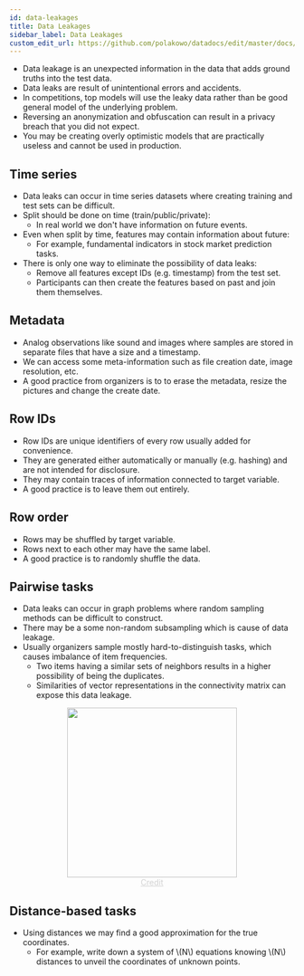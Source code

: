 ```yaml
---
id: data-leakages
title: Data Leakages
sidebar_label: Data Leakages
custom_edit_url: https://github.com/polakowo/datadocs/edit/master/docs/machine-learning/data-leakages.md
---
```


- Data leakage is an unexpected information in the data that adds ground truths into the test data.
- Data leaks are result of unintentional errors and accidents.
- In competitions, top models will use the leaky data rather than be good general model of the underlying problem.
- Reversing an anonymization and obfuscation can result in a privacy breach that you did not expect.
- You may be creating overly optimistic models that are practically useless and cannot be used in production.

## Time series
- Data leaks can occur in time series datasets where creating training and test sets can be difficult.
- Split should be done on time (train/public/private):
    - In real world we don't have information on future events.
- Even when split by time, features may contain information about future:
    - For example, fundamental indicators in stock market prediction tasks.
- There is only one way to eliminate the possibility of data leaks:
    - Remove all features except IDs (e.g. timestamp) from the test set.
    - Participants can then create the features based on past and join them themselves.

## Metadata
- Analog observations like sound and images where samples are stored in separate files that have a size and a timestamp.
- We can access some meta-information such as file creation date, image resolution, etc.
- A good practice from organizers is to to erase the metadata, resize the pictures and change the create date.

## Row IDs
- Row IDs are unique identifiers of every row usually added for convenience.
- They are generated either automatically or manually (e.g. hashing) and are not intended for disclosure.
- They may contain traces of information connected to target variable.
- A good practice is to leave them out entirely.

## Row order
- Rows may be shuffled by target variable.
- Rows next to each other may have the same label.
- A good practice is to randomly shuffle the data.

## Pairwise tasks
- Data leaks can occur in graph problems where random sampling methods can be difficult to construct.
- There may be a some non-random subsampling which is cause of data leakage.
- Usually organizers sample mostly hard-to-distinguish tasks, which causes imbalance of item frequencies.
    - Two items having a similar sets of neighbors results in a higher possibility of being the duplicates.
    - Similarities of vector representations in the connectivity matrix can expose this data leakage.

<center><img width=300 src="/datadocs/assets/1200px-Cluster-2.svg.png"/></center>
<center><a href="https://en.wikipedia.org/wiki/Cluster_analysis" target="_blank" style="color: lightgrey">Credit</a></center>

## Distance-based tasks
- Using distances we may find a good approximation for the true coordinates.
    - For example, write down a system of \\(N\\) equations knowing \\(N\\) distances to unveil the coordinates of unknown points.
